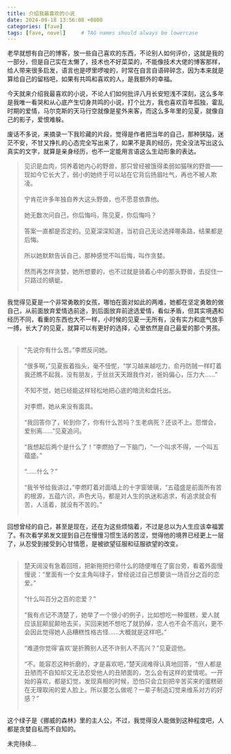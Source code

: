```yaml
---
title: 介绍我最喜欢的小说
date: 2024-09-18 13:56:08 +0800
categories: [fave]
tags: [fave, novel]     # TAG names should always be lowercase
---
```


老早就想有自己的博客，放一些自己喜欢的东西，不论别人如何评价，这就是我的一部分，但是自己实在太懒了，技术也不好菜菜的，不能像技术大佬的博客那样，给人带来很多启发，语言也是啰里啰唆的，时常在自言自语碎碎念，因为本来就是算给自己的留档吧，如果有共鸣和喜欢的人，是我额外的幸福。

今天就来介绍我最喜欢的小说，不论人们如何批评八月长安短浅不深刻，这么多年是我唯一看哭和从心底产生切身共鸣的小说，打个比方，我也喜欢百年孤独，霍乱时期的爱情，马尔克斯的天马行空就像是星外来客，而这么多年里的见夏，就像自己的影子，爱恨难躲。

废话不多说，来摘录一下我珍藏的片段，觉得是作者把当年的自己，那种狭隘，迷茫不安，不甘又挣扎的心态完全写出来了，如果不是真的经历，完全没法写出这么真实的文字，就算是亲身经历，也不一定能用言语这么生动形象的表达。

>见识是血肉，饲养着她内心的野兽，那只曾经被饿得柔弱如猫咪的野兽——现如今它长大了，弱小的她终于可以站在它背后扬眉吐气，再也不被人欺凌。<br><br>
宁肯花许多年独自养大这头野兽，也不愿意依靠他。<br><br>
她无数次问自己，你后悔吗，陈见夏，你后悔吗？<br><br>
答案一直都是否定的。见夏深深知道，当初自己无论选择哪条路，结果都是后悔。<br><br>
所以她默默告诉自己，那种感觉不叫后悔，叫作贪婪。<br><br>
然而再怎样贪婪，她所想要的，也不过就是骑着心中的那头野兽，去捉住一只路过的蜻蜓。<br><br>

我觉得见夏是一个非常勇敢的女孩，哪怕在面对如此的两难，她都在坚定勇敢的做自己，从前面放弃爱情选前途，到后面放弃前途选爱情，看似矛盾，但其实境遇和经历不同，看重的东西也大不一样，小时候的见夏一无所有，没有实力和底气放手一搏，长大了的见夏，就算可以有更好的选择，心里依然是自己最爱的那个男孩。<br><br>
>“先说你有什么苦。”李燃反问她。<br><br>
“很多啊，”见夏扳着指头，毫不忸怩，“学习越来越吃力，俞丹防贼一样盯着我还瞧不起我，没有朋友，于丝丝天天跟我作对，爸妈偏心，压力大……”<br><br>
不知不觉，她已经能这样轻松地把心底的暗流和盘托出。<br><br>
对李燃，她从来没有面具。<br><br>
“我回答你了，轮到你了，你有什么苦吗？生老病死？还谈不上。怨憎会，爱别离……”见夏追问。<br><br>
“我想起后两个是什么了！”李燃拍了一下脑门，“一个叫求不得，一个叫五蕴盛。”<br><br>
“……什么？”<br><br>
“我爷爷给我讲过，”李燃盯着对面墙上的十字窗玻璃，“五蕴盛是前面所有苦的根源，五蕴六识，声色犬马，都是对人生的执迷和追求，有追求就会有苦，人活着，就没有不苦的。”<br><br>

回想曾经的自己，甚至是现在，还在为这些烦恼着，不过是总以为人生应该幸福罢了。有次看学弟发文提到自己在慢慢习惯生活的苦涩，觉得他的境界已经更上一层了，从忍受到接受到心甘情愿，是被欲望征服和征服欲望的改变。
<br><br>
>楚天阔没有急着回班，把新拖把扫帚什么的随便堆在了窗台旁，看着外面慢慢说：“里面有一个女主角叫绿子，曾经说过自己想要谈一场百分之百的恋爱。”<br><br>
“什么叫百分之百的恋爱？”<br><br>
“我有点记不清楚了，她举了一个很小的例子，比如想吃一种蛋糕，爱人就应该屁颠屁颠地去买，买回来她不想吃了就扔掉，恋人也不会不高兴，更不会因此觉得她人品糟糕性格古怪……大概就是这样吧。”<br><br>
“难道你觉得‘喜欢’是折腾别人还不许别人不高兴？”见夏逗他。<br><br>
“不。能容忍这种折磨的，才是喜欢吧，”楚天阔难得认真地回答，“但人都是丑陋而不自知却又无法忍受他人的丑陋面的，怎么会有这样的爱情呢。一开始的喜欢，都是幻觉，发现真相的时候，恐怕只会立刻把辛苦买来的蛋糕砸在无理取闹的爱人脸上。所以要怎么做呢？一辈子制造幻觉来维系对方的好感？”<br><br>

这个绿子是《挪威的森林》里的主人公，不过，我觉得没人能做到这种程度吧，人都是贪婪自私而不自知的。

未完待续...


